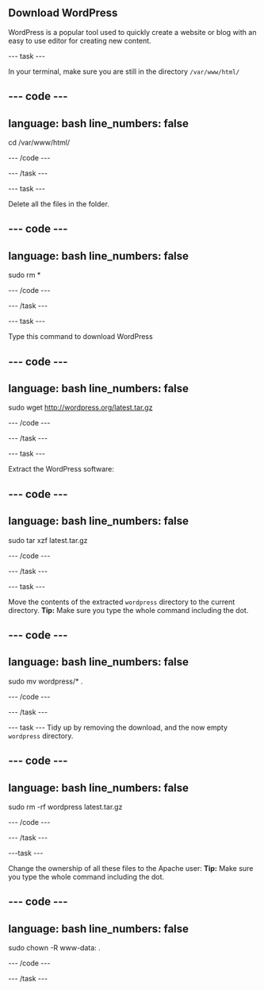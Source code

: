 ## Download WordPress

WordPress is a popular tool used to quickly create a website or blog with an easy to use editor for creating new content.


--- task ---

In your terminal, make sure you are still in the directory `/var/www/html/`

--- code ---
---
language: bash
line_numbers: false
---
cd /var/www/html/

--- /code ---

--- /task ---

--- task ---

Delete all the files in the folder.

--- code ---
---
language: bash
line_numbers: false
---
sudo rm *

--- /code ---

--- /task ---

--- task ---

Type this command to download WordPress

--- code ---
---
language: bash
line_numbers: false
---
sudo wget http://wordpress.org/latest.tar.gz

--- /code ---

--- /task ---

--- task ---

Extract the WordPress software:

--- code ---
---
language: bash
line_numbers: false
---
sudo tar xzf latest.tar.gz

--- /code ---

--- /task ---

--- task ---

Move the contents of the extracted `wordpress` directory to the current directory. **Tip:** Make sure you type the whole command including the dot.

--- code ---
---
language: bash
line_numbers: false
---
sudo mv wordpress/* .

--- /code ---

--- /task ---

--- task --- Tidy up by removing the download, and the now empty `wordpress` directory.

--- code ---
---
language: bash
line_numbers: false
---
sudo rm -rf wordpress latest.tar.gz

--- /code ---

--- /task ---

---task ---

Change the ownership of all these files to the Apache user: **Tip:** Make sure you type the whole command including the dot.

--- code ---
---
language: bash
line_numbers: false
---
sudo chown -R www-data: .

--- /code ---

--- /task ---
